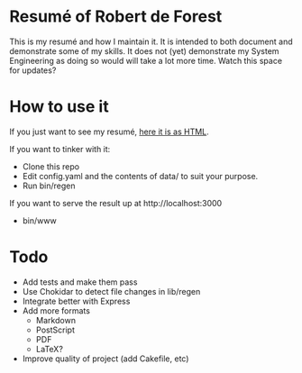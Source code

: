 # Resumé of Robert de Forest

This is my resumé and how I maintain it. It is intended to both document and
demonstrate some of my skills. It does not (yet) demonstrate my System
Engineering as doing so would will take a lot more time. Watch this space for
updates?

# How to use it

If you just want to see my resumé, [here it is as HTML](http://htmlpreview.github.io/?https://github.com/rdeforest/resume/blob/master/public/resume.html).

If you want to tinker with it:

- Clone this repo
- Edit config.yaml and the contents of data/ to suit your purpose.
- Run bin/regen

If you want to serve the result up at http://localhost:3000

- bin/www

# Todo

- Add tests and make them pass
- Use Chokidar to detect file changes in lib/regen
- Integrate better with Express
- Add more formats
  - Markdown
  - PostScript
  - PDF
  - LaTeX?
- Improve quality of project (add Cakefile, etc)

